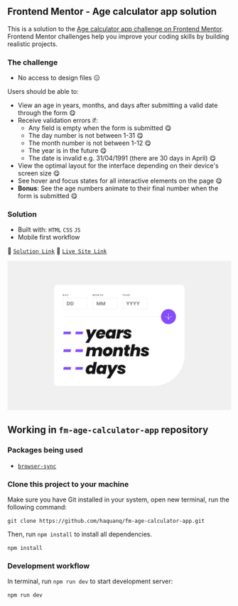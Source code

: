 ## Frontend Mentor - Age calculator app solution

This is a solution to the [Age calculator app challenge on Frontend Mentor](https://www.frontendmentor.io/challenges/age-calculator-app-dF9DFFpj-Q).
Frontend Mentor challenges help you improve your coding skills by building realistic projects.

### The challenge

- No access to design files :expressionless:

Users should be able to:

- View an age in years, months, and days after submitting a valid date through the form :yum:
- Receive validation errors if:
  - Any field is empty when the form is submitted :yum:
  - The day number is not between 1-31 :yum:
  - The month number is not between 1-12 :yum:
  - The year is in the future :yum:
  - The date is invalid e.g. 31/04/1991 (there are 30 days in April) :yum:
- View the optimal layout for the interface depending on their device's screen size :yum:
- See hover and focus states for all interactive elements on the page :yum:
- **Bonus**: See the age numbers animate to their final number when the form is submitted :yum:

### Solution

- Built with: `HTML` `CSS` `JS`
- Mobile first workflow

:link: [`Solution Link`](https://www.frontendmentor.io/solutions/only-html-and-css-i1rsBUEQ8I) :link: [`Live Site Link`](https://haquanq.github.io/fm-age-calculator-app/)

![](./.docs/design/desktop-design.jpg)
<br>

## Working in `fm-age-calculator-app` repository

### Packages being used

- [`browser-sync`](https://github.com/BrowserSync/browser-sync)

### Clone this project to your machine

Make sure you have Git installed in your system, open new terminal, run the following command:

```
git clone https://github.com/haquanq/fm-age-calculator-app.git
```

Then, run `npm install` to install all dependencies.

```
npm install
```

### Development workflow

In terminal, run `npm run dev` to start development server:

```
npm run dev
```
